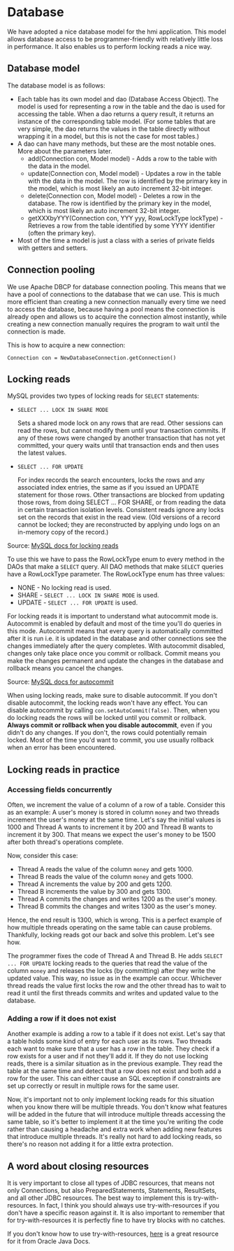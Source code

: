 # Database

We have adopted a nice database model for the hmi application. This model allows database access to be
programmer-friendly with relatively little loss in performance. It also enables us to perform locking reads a nice way.

## Database model

The database model is as follows:

- Each table has its own model and dao (Database Access Object). The model is used for representing a row in the table
  and the dao is used for accessing the table. When a dao returns a query result, it returns an instance of the
  corresponding table model. (For some tables that are very simple, the dao returns the values in the table directly
  without wrapping it in a model, but this is not the case for most tables.)
- A dao can have many methods, but these are the most notable ones. More about the parameters later.
    - add(Connection con, Model model) - Adds a row to the table with the data in the model.
    - update(Connection con, Model model) - Updates a row in the table with the data in the model. The row is identified
      by the primary key in the model, which is most likely an auto increment 32-bit integer.
    - delete(Connection con, Model model) - Deletes a row in the database. The row is identified by the primary key in
      the model, which is most likely an auto increment 32-bit integer.
    - getXXXbyYYY(Connection con, YYY yyy, RowLockType lockType) - Retrieves a row from the table identified by some
      YYYY identifier (often the primary key).
- Most of the time a model is just a class with a series of private fields with getters and setters.

## Connection pooling

We use Apache DBCP for database connection pooling. This means that we have a pool of connections to the database that
we can use. This is much more efficient than creating a new connection manually every time we need to access the
database, because having a pool means the connection is already open and allows us to acquire the connection almost
instantly, while creating a new connection manually requires the program to wait until the connection is made.

This is how to acquire a new connection:

`Connection con = NewDatabaseConnection.getConnection()`

## Locking reads

MySQL provides two types of locking reads for `SELECT` statements:

- `SELECT ... LOCK IN SHARE MODE`

  Sets a shared mode lock on any rows that are read. Other sessions can read the rows, but cannot modify them until your
  transaction commits. If any of these rows were changed by another transaction that has not yet committed, your query
  waits until that transaction ends and then uses the latest values.

- `SELECT ... FOR UPDATE`

  For index records the search encounters, locks the rows and any associated index entries, the same as if you issued an
  UPDATE statement for those rows. Other transactions are blocked from updating those rows, from doing SELECT ... FOR
  SHARE, or from reading the data in certain transaction isolation levels. Consistent reads ignore any locks set on the
  records that exist in the read view. (Old versions of a record cannot be locked; they are reconstructed by applying
  undo logs on an in-memory copy of the record.)

Source: [MySQL docs for locking reads](https://dev.mysql.com/doc/refman/8.0/en/innodb-locking-reads.html)

To use this we have to pass the RowLockType enum to every method in the DAOs that make a `SELECT` query. All DAO methods
that make `SELECT` queries have a RowLockType parameter. The RowLockType enum has three values:

- NONE - No locking read is used.
- SHARE - `SELECT ... LOCK IN SHARE MODE` is used.
- UPDATE - `SELECT ... FOR UPDATE` is used.

For locking reads it is important to understand what autocommit mode is. Autocommit is enabled by default and most of
the time you'll do queries in this mode. Autocommit means that every query is automatically committed after it is run
i.e. it is updated in the database and other connections see the changes immediately after the query completes. With
autocommit disabled, changes only take place once you commit or rollback. Commit means you make the changes permanent
and update the changes in the database and rollback means you cancel the changes.

Source: [MySQL docs for autocommit](https://dev.mysql.com/doc/refman/8.0/en/commit.html)

When using locking reads, make sure to disable autocommit. If you don't disable autocommit, the locking reads won't have
any effect. You can disable autocommit by calling `con.setAutoCommit(false)`. Then, when you do locking reads the rows
will be locked until you commit or rollback. **Always commit or rollback when you disable autocommit**, even if you
didn't do any changes. If you don't, the rows could potentially remain locked. Most of the time you'd want to commit,
you use usually rollback when an error has been encountered.

## Locking reads in practice

### Accessing fields concurrently

Often, we increment the value of a column of a row of a table. Consider this as an example: A user's money is stored in
column `money` and two threads increment the user's money at the same time. Let's say the initial values is 1000 and
Thread A wants to increment it by 200 and Thread B wants to increment it by 300. That means we expect the user's money
to be 1500 after both thread's operations complete.

Now, consider this case:

- Thread A reads the value of the column `money` and gets 1000.
- Thread B reads the value of the column `money` and gets 1000.
- Thread A increments the value by 200 and gets 1200.
- Thread B increments the value by 300 and gets 1300.
- Thread A commits the changes and writes 1200 as the user's money.
- Thread B commits the changes and writes 1300 as the user's money.

Hence, the end result is 1300, which is wrong. This is a perfect example of how multiple threads operating on the same
table can cause problems. Thankfully, locking reads got our back and solve this problem. Let's see how.

The programmer fixes the code of Thread A and Thread B. He adds `SELECT ... FOR UPDATE` locking reads to the queries
that read the value of the column `money` and releases the locks (by committing) after they write the updated value.
This way, no issue as in the example can occur. Whichever thread reads the value first locks the row and the other
thread has to wait to read it until the first threads commits and writes and updated value to the database.

### Adding a row if it does not exist

Another example is adding a row to a table if it does not exist. Let's say that a table holds some kind of entry for
each user as its rows. Two threads each want to make sure that a user has a row in the table. They check if a row exists
for a user and if not they'll add it. If they do not use locking reads, there is a similar situation as in the previous
example. They read the table at the same time and detect that a row does not exist and both add a row for the user. This
can either cause an SQL exception if constraints are set up correctly or result in multiple rows for the same user.

Now, it's important not to only implement locking reads for this situation when you know there will be multiple threads.
You don't know what features will be added in the future that will introduce multiple threads accessing the same table,
so it's better to implement it at the time you're writing the code rather than causing a headache and extra work when
adding new features that introduce multiple threads. It's really not hard to add locking reads, so there's no reason not
adding it for a little extra protection.

## A word about closing resources

It is very important to close all types of JDBC resources, that means not only Connections, but also PreparedStatements,
Statements, ResultSets, and all other JDBC resources. The best way to implement this is try-with-resources. In fact, I
think you should always use try-with-resources if you don't have a specific reason against it. It is also important to
remember that for try-with-resources it is perfectly fine to have try blocks with no catches.

If you don't know how to use
try-with-resources, [here](https://docs.oracle.com/javase/tutorial/essential/exceptions/tryResourceClose.html) is a
great resource for it from Oracle Java Docs.